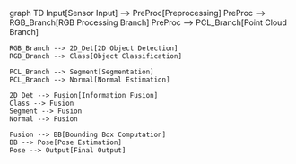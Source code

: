 graph TD
    Input[Sensor Input] --> PreProc[Preprocessing]
    PreProc --> RGB_Branch[RGB Processing Branch]
    PreProc --> PCL_Branch[Point Cloud Branch]
    
    RGB_Branch --> 2D_Det[2D Object Detection]
    RGB_Branch --> Class[Object Classification]
    
    PCL_Branch --> Segment[Segmentation]
    PCL_Branch --> Normal[Normal Estimation]
    
    2D_Det --> Fusion[Information Fusion]
    Class --> Fusion
    Segment --> Fusion
    Normal --> Fusion
    
    Fusion --> BB[Bounding Box Computation]
    BB --> Pose[Pose Estimation]
    Pose --> Output[Final Output]
